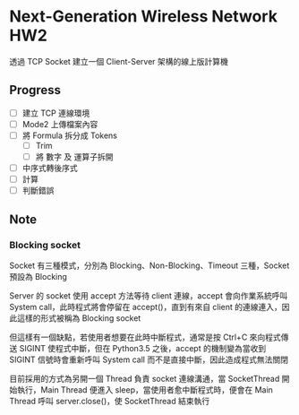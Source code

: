 # Next-Generation Wireless Network HW2

透過 TCP Socket 建立一個 Client-Server 架構的線上版計算機

## Progress

- [ ] 建立 TCP 連線環境
- [ ] Mode2 上傳檔案內容
- [ ] 將 Formula 拆分成 Tokens
  - [ ] Trim
  - [ ] 將 數字 及 運算子拆開
- [ ] 中序式轉後序式
- [ ] 計算
- [ ] 判斷錯誤

## Note

### Blocking socket

Socket 有三種模式，分別為 Blocking、Non-Blocking、Timeout 三種，Socket 預設為 Blocking

Server 的 socket 使用 accept 方法等待 client 連線，accept 會向作業系統呼叫 System call，此時程式將會停留在 accept()，直到有來自 client 的連線連入，因此這樣的形式被稱為 Blocking socket

但這樣有一個缺點，若使用者想要在此時中斷程式，通常是按 Ctrl+C 來向程式傳送 SIGINT 使程式中斷，但在 Python3.5 之後，accept 的機制變為當收到 SIGINT 信號時會重新呼叫 System call 而不是直接中斷，因此造成程式無法關閉

目前採用的方式為另開一個 Thread 負責 socket 連線溝通，當 SocketThread 開始執行，Main Thread 便進入 sleep，當使用者愈中斷程式時，便會在 Main Thread 呼叫 server.close()，使 SocketThread 結束執行